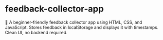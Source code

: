 # feedback-collector-app
💬 A beginner-friendly feedback collector app using HTML, CSS, and JavaScript. Stores feedback in localStorage and displays it with timestamps. Clean UI, no backend required.
